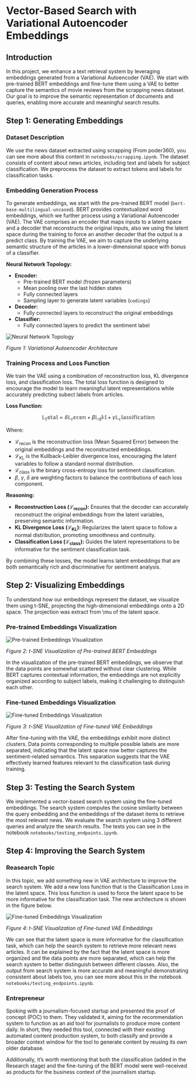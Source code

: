 # Vector-Based Search with Variational Autoencoder Embeddings

## Introduction

In this project, we enhance a text retrieval system by leveraging embeddings generated from a Variational Autoencoder (VAE). We start with pre-trained BERT embeddings and fine-tune them using a VAE to better capture the semantics of movie reviews from the scrapping news dataset. Our goal is to improve the semantic representation of documents and queries, enabling more accurate and meaningful search results.

## Step 1: Generating Embeddings

### Dataset Description

We use the news dataset extracted using scrapping (From poder360), you can see more about this content in ``notebooks/scrapping.ipynb``. The dataset consists of content about news articles, including text and labels for subject classification. We preprocess the dataset to extract tokens and labels for classification tasks.

### Embedding Generation Process

To generate embeddings, we start with the pre-trained BERT model (`bert-base-multilingual-uncased`). BERT provides contextualized word embeddings, which we further process using a Variational Autoencoder (VAE). The VAE comprises an encoder that maps inputs to a latent space and a decoder that reconstructs the original inputs, also we using the latent space during the training to force an another decoder that the output is a predict class. By training the VAE, we aim to capture the underlying semantic structure of the articles in a lower-dimensional space with bonus of a classifier.

**Neural Network Topology:**

- **Encoder:**
  - Pre-trained BERT model (frozen parameters)
  - Mean pooling over the last hidden states
  - Fully connected layers 
  - Sampling layer to generate latent variables (`codings`)
- **Decoder:**
  - Fully connected layers to reconstruct the original embeddings
- **Classifier:**
  - Fully connected layers to predict the sentiment label

![Neural Network Topology](imgs/architecture_VAE_classifier.png)

*Figure 1: Variational Autoencoder Architecture*

### Training Process and Loss Function

We train the VAE using a combination of reconstruction loss, KL divergence loss, and classification loss. The total loss function is designed to encourage the model to learn meaningful latent representations while accurately predicting subect labels from articles.

**Loss Function:**

$$\mathbb{L_total} = \delta \mathbb{L_recon} + \beta \mathbb{L_dkl} + \gamma \mathbb{L_classification}$$

Where:

- $\mathcal{L}_{\text{recon}}$ is the reconstruction loss (Mean Squared Error) between the original embeddings and the reconstructed embeddings.
- $\mathcal{L}_{\text{KL}}$ is the Kullback-Leibler divergence loss, encouraging the latent variables to follow a standard normal distribution.
- $\mathcal{L}_{\text{class}}$ is the binary cross-entropy loss for sentiment classification.
- $\beta$, $\gamma$, $\delta$ are weighting factors to balance the contributions of each loss component.

**Reasoning:**

- **Reconstruction Loss ($\mathcal{L}_{\text{recon}}$):** Ensures that the decoder can accurately reconstruct the original embeddings from the latent variables, preserving semantic information.
- **KL Divergence Loss ($\mathcal{L}_{\text{KL}}$):** Regularizes the latent space to follow a normal distribution, promoting smoothness and continuity.
- **Classification Loss ($\mathcal{L}_{\text{class}}$):** Guides the latent representations to be informative for the sentiment classification task.

By combining these losses, the model learns latent embeddings that are both semantically rich and discriminative for sentiment analysis.

## Step 2: Visualizing Embeddings

To understand how our embeddings represent the dataset, we visualize them using t-SNE, projecting the high-dimensional embeddings onto a 2D space. The projection was extract from \mu of the latent space. 

### Pre-trained Embeddings Visualization

![Pre-trained Embeddings Visualization](imgs/embeddings_pre_trained_25_epochs.png)

*Figure 2: t-SNE Visualization of Pre-trained BERT Embeddings*

In the visualization of the pre-trained BERT embeddings, we observe that the data points are somewhat scattered without clear clustering. While BERT captures contextual information, the embeddings are not explicitly organized according to subject labels, making it challenging to distinguish each other.

### Fine-tuned Embeddings Visualization

![Fine-tuned Embeddings Visualization](imgs/embeddings_mu_25_epochs.png)

*Figure 3: t-SNE Visualization of Fine-tuned VAE Embeddings*

After fine-tuning with the VAE, the embeddings exhibit more distinct clusters. Data points corresponding to multiple possible labels are more separated, indicating that the latent space now better captures the sentiment-related semantics. This separation suggests that the VAE effectively learned features relevant to the classification task during training.

## Step 3: Testing the Search System

We implemented a vector-based search system using the fine-tuned embeddings. The search system computes the cosine similarity between the query embedding and the embeddings of the dataset items to retrieve the most relevant news. We evaluate the search system using 3 different queries and analyze the search results. The tests you can see in the notebook ``notebooks/testing_endpoints.ipynb``.

## Step 4: Improving the Search System

### Reasearch Topic

In this topic, we add something new in VAE architecture to improve the search system. We add a new loss function that is the Classification Loss in the latent space. This loss function is used to force the latent space to be more informative for the classification task. The new architecture is shown in the figure below.

![Fine-tuned Embeddings Visualization](imgs/embeddings_mu_25_epochs.png)

*Figure 4: t-SNE Visualization of Fine-tuned VAE Embeddings*

We can see that the latent space is more informative for the classification task, which can help the search system to retrieve more relevant news articles. It can be explained by the fact that the latent space is more organized and the data points are more separated, which can help the search system to better distinguish between different classes. Also, the output from search system is more accurate and meaningful demonstrating consistent about labels too, you can see more about this in the notebook ``notebooks/testing_endpoints.ipynb``.

### Entrepreneur

Spoking with a journalism-focused startup and presented the proof of concept (POC) to them. They validated it, aiming for the recommendation system to function as an aid tool for journalists to produce more content daily. In short, they needed this tool, connected with their existing automated content production system, to both classify and provide a broader context window for the tool to generate content by reusing its own older database.

Additionally, it’s worth mentioning that both the classification (added in the Research stage) and the fine-tuning of the BERT model were well-received as products for the business context of the journalism startup. 
